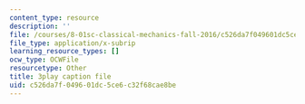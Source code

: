 ```yaml
---
content_type: resource
description: ''
file: /courses/8-01sc-classical-mechanics-fall-2016/c526da7f049601dc5ce6c32f68cae8be_n1cXiw3s72k.srt
file_type: application/x-subrip
learning_resource_types: []
ocw_type: OCWFile
resourcetype: Other
title: 3play caption file
uid: c526da7f-0496-01dc-5ce6-c32f68cae8be
---
```

